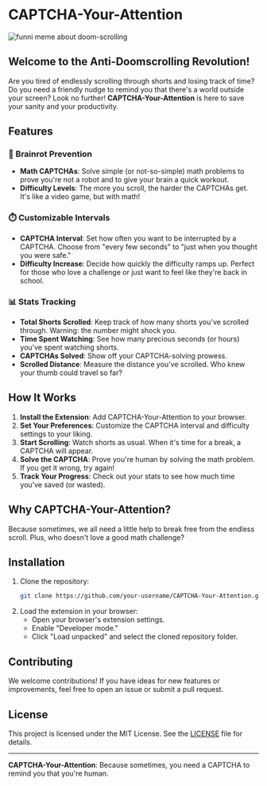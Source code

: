 # CAPTCHA-Your-Attention

![funni meme about doom-scrolling](https://i.chzbgr.com/full/10369355776/h3636B0F6/imgflipcom-doom-scrolling)

## Welcome to the Anti-Doomscrolling Revolution!

Are you tired of endlessly scrolling through shorts and losing track of time? Do you need a friendly nudge to remind you that there's a world outside your screen? Look no further! **CAPTCHA-Your-Attention** is here to save your sanity and your productivity.

## Features

### 🧠 Brainrot Prevention
- **Math CAPTCHAs**: Solve simple (or not-so-simple) math problems to prove you're not a robot and to give your brain a quick workout.
- **Difficulty Levels**: The more you scroll, the harder the CAPTCHAs get. It's like a video game, but with math!

### ⏱️ Customizable Intervals
- **CAPTCHA Interval**: Set how often you want to be interrupted by a CAPTCHA. Choose from "every few seconds" to "just when you thought you were safe."
- **Difficulty Increase**: Decide how quickly the difficulty ramps up. Perfect for those who love a challenge or just want to feel like they're back in school.

### 📊 Stats Tracking
- **Total Shorts Scrolled**: Keep track of how many shorts you've scrolled through. Warning: the number might shock you.
- **Time Spent Watching**: See how many precious seconds (or hours) you've spent watching shorts.
- **CAPTCHAs Solved**: Show off your CAPTCHA-solving prowess.
- **Scrolled Distance**: Measure the distance you've scrolled. Who knew your thumb could travel so far?

## How It Works

1. **Install the Extension**: Add CAPTCHA-Your-Attention to your browser.
2. **Set Your Preferences**: Customize the CAPTCHA interval and difficulty settings to your liking.
3. **Start Scrolling**: Watch shorts as usual. When it's time for a break, a CAPTCHA will appear.
4. **Solve the CAPTCHA**: Prove you're human by solving the math problem. If you get it wrong, try again!
5. **Track Your Progress**: Check out your stats to see how much time you've saved (or wasted).

## Why CAPTCHA-Your-Attention?

Because sometimes, we all need a little help to break free from the endless scroll. Plus, who doesn't love a good math challenge?

## Installation

1. Clone the repository:
   ```bash
   git clone https://github.com/your-username/CAPTCHA-Your-Attention.git
   ```
2. Load the extension in your browser:
   - Open your browser's extension settings.
   - Enable "Developer mode."
   - Click "Load unpacked" and select the cloned repository folder.

## Contributing

We welcome contributions! If you have ideas for new features or improvements, feel free to open an issue or submit a pull request.

## License

This project is licensed under the MIT License. See the [LICENSE](LICENSE) file for details.

---

**CAPTCHA-Your-Attention**: Because sometimes, you need a CAPTCHA to remind you that you're human.
